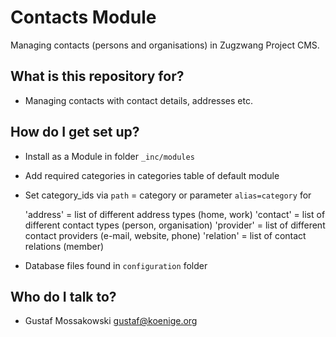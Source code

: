 # Contacts Module

Managing contacts (persons and organisations) in Zugzwang Project CMS.

## What is this repository for? ###

* Managing contacts with contact details, addresses etc.

## How do I get set up? ###

* Install as a Module in folder `_inc/modules`
* Add required categories in categories table of default module
* Set category_ids via `path` = category or parameter `alias=category` for 

    'address' = list of different address types (home, work)
    'contact' = list of different contact types (person, organisation)
    'provider' = list of different contact providers (e-mail, website, phone)
    'relation' = list of contact relations (member)

* Database files found in `configuration` folder

## Who do I talk to? ###

* Gustaf Mossakowski <gustaf@koenige.org>
